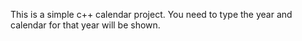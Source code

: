 This is a simple c++ calendar project.
You need to type the year and calendar for that year will be shown.
